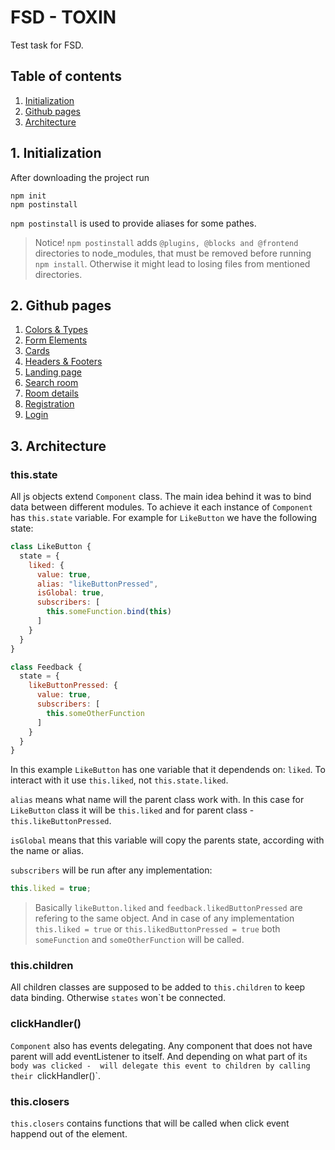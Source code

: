 # FSD - TOXIN
Test task for FSD.

## Table of contents
1. [Initialization](#initialization)
2. [Github pages](#githubPages)
3. [Architecture](#architecture)

<a name="initialization"></a>

## 1. Initialization
After downloading the project run
```
npm init
npm postinstall
```

`npm postinstall` is used to provide aliases for some pathes.
> Notice!
> `npm postinstall` adds `@plugins, @blocks and @frontend` directories to node_modules, that must be removed before running `npm install`. Otherwise it might lead to losing files from mentioned directories.

<a name="githubPages"></a>

## 2. Github pages
1. [Colors & Types](https://fmvasilenko.github.io/TOXIN/dist/colors)
2. [Form Elements](https://fmvasilenko.github.io/TOXIN/dist/form-elements)
3. [Cards](https://fmvasilenko.github.io/TOXIN/dist/cards)
4. [Headers & Footers](https://fmvasilenko.github.io/TOXIN/dist/headers)
5. [Landing page](https://fmvasilenko.github.io/TOXIN/dist/landing)
6. [Search room](https://fmvasilenko.github.io/TOXIN/dist/searchroom)
7. [Room details](https://fmvasilenko.github.io/TOXIN/dist/room_details)
8. [Registration](https://fmvasilenko.github.io/TOXIN/dist/registration)
9. [Login](https://fmvasilenko.github.io/TOXIN/dist/login)

<a name="architecture"></a>

## 3. Architecture

### this.state
All js objects extend `Component` class.
The main idea behind it was to bind data between different modules.
To achieve it each instance of `Component` has `this.state` variable.
For example for `LikeButton` we have the following state:

```js
class LikeButton {
  state = {
    liked: {
      value: true,
      alias: "likeButtonPressed",
      isGlobal: true,
      subscribers: [
        this.someFunction.bind(this)
      ]
    }
  }
}
```
```js
class Feedback {
  state = {
    likeButtonPressed: {
      value: true,
      subscribers: [
        this.someOtherFunction
      ]
    }
  }
}
```

In this example `LikeButton` has one variable that it dependends on: `liked`. 
To interact with it use `this.liked`, not `this.state.liked`.

`alias` means what name will the parent class work with. In this case for `LikeButton` class it will be `this.liked` and for 
parent class - `this.likeButtonPressed`.

`isGlobal` means that this variable will copy the parents state, according with the name or alias.

`subscribers` will be run after any implementation:
```js
this.liked = true;
```

> Basically `likeButton.liked` and `feedback.likedButtonPressed` are refering to the same object.
> And in case of any implementation `this.liked = true` or `this.likedButtonPressed = true` 
> both `someFunction` and `someOtherFunction` will be called.


### this.children
All children classes are supposed to be added to `this.children` to keep data binding.
Otherwise `states` won`t be connected.


### clickHandler()
`Component` also has events delegating.
Any component that does not have parent will add eventListener to itself. And depending on what part of it`s body was clicked - 
will delegate this event to children by calling their `clickHandler()`.


### this.closers
`this.closers` contains functions that will be called when click event happend out of the element.
